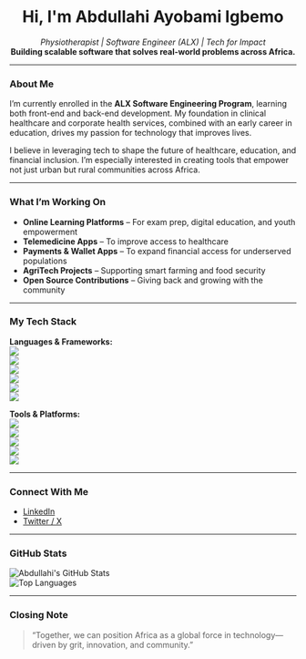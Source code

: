 <h1 align="center">Hi, I'm Abdullahi Ayobami Igbemo</h1>

<p align="center">
  <em>Physiotherapist | Software Engineer (ALX) | Tech for Impact</em><br>
  <strong>Building scalable software that solves real-world problems across Africa.</strong>
</p>

---

### About Me

I’m currently enrolled in the **ALX Software Engineering Program**, learning both front-end and back-end development. My foundation in clinical healthcare and corporate health services, combined with an early career in education, drives my passion for technology that improves lives.

I believe in leveraging tech to shape the future of healthcare, education, and financial inclusion. I’m especially interested in creating tools that empower not just urban but rural communities across Africa.

---

### What I’m Working On

- **Online Learning Platforms** – For exam prep, digital education, and youth empowerment  
- **Telemedicine Apps** – To improve access to healthcare  
- **Payments & Wallet Apps** – To expand financial access for underserved populations  
- **AgriTech Projects** – Supporting smart farming and food security  
- **Open Source Contributions** – Giving back and growing with the community  

---

### My Tech Stack

**Languages & Frameworks:**  
<img src="https://img.shields.io/badge/HTML5-E34F26?logo=html5&logoColor=white"/>  
<img src="https://img.shields.io/badge/CSS3-1572B6?logo=css3&logoColor=white"/>  
<img src="https://img.shields.io/badge/JavaScript-F7DF1E?logo=javascript&logoColor=black"/>  
<img src="https://img.shields.io/badge/Python-3776AB?logo=python&logoColor=white"/>  
<img src="https://img.shields.io/badge/Node.js-339933?logo=node.js&logoColor=white"/>  
<img src="https://img.shields.io/badge/React-61DAFB?logo=react&logoColor=black"/>  

**Tools & Platforms:**  
<img src="https://img.shields.io/badge/Git-F05032?logo=git&logoColor=white"/>  
<img src="https://img.shields.io/badge/GitHub-181717?logo=github&logoColor=white"/>  
<img src="https://img.shields.io/badge/Postman-FF6C37?logo=postman&logoColor=white"/>  
<img src="https://img.shields.io/badge/VScode-007ACC?logo=visual-studio-code&logoColor=white"/>  
<img src="https://img.shields.io/badge/Linux-FCC624?logo=linux&logoColor=black"/>  

---

### Connect With Me

- [LinkedIn](https://www.linkedin.com/in/abdullah-igbemo-72634a177)  
- [Twitter / X](https://x.com/igbemo?t=_y5eu6fcL37p-tHPhquzvQ&s=09)  

---

### GitHub Stats

![Abdullahi's GitHub Stats](https://github-readme-stats.vercel.app/api?username=yourusername&show_icons=true&theme=radical)  
![Top Languages](https://github-readme-stats.vercel.app/api/top-langs/?username=yourusername&layout=compact)

---

### Closing Note

> “Together, we can position Africa as a global force in technology—driven by grit, innovation, and community.”
